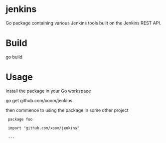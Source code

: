jenkins
=======

Go package containing various Jenkins tools built on the Jenkins REST API.

Build
=====

go build

Usage
=====

Install the package in your Go workspace

go get github.com/xoom/jenkins

then commence to using the package in some other project

     package foo

     import "github.com/xoom/jenkins"

     ...

